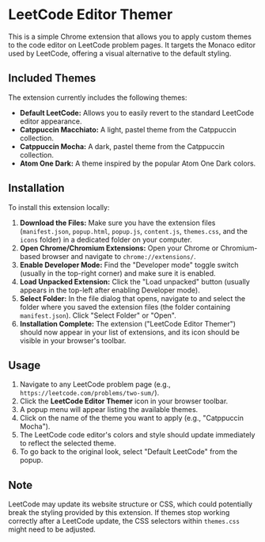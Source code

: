 # LeetCode Editor Themer

This is a simple Chrome extension that allows you to apply custom themes to the code editor on LeetCode problem pages. It targets the Monaco editor used by LeetCode, offering a visual alternative to the default styling.

## Included Themes

The extension currently includes the following themes:

*   **Default LeetCode:** Allows you to easily revert to the standard LeetCode editor appearance.
*   **Catppuccin Macchiato:** A light, pastel theme from the Catppuccin collection.
*   **Catppuccin Mocha:** A dark, pastel theme from the Catppuccin collection.
*   **Atom One Dark:** A theme inspired by the popular Atom One Dark colors.

## Installation

To install this extension locally:

1.  **Download the Files:** Make sure you have the extension files (`manifest.json`, `popup.html`, `popup.js`, `content.js`, `themes.css`, and the `icons` folder) in a dedicated folder on your computer.
2.  **Open Chrome/Chromium Extensions:** Open your Chrome or Chromium-based browser and navigate to `chrome://extensions/`.
3.  **Enable Developer Mode:** Find the "Developer mode" toggle switch (usually in the top-right corner) and make sure it is enabled.
4.  **Load Unpacked Extension:** Click the "Load unpacked" button (usually appears in the top-left after enabling Developer mode).
5.  **Select Folder:** In the file dialog that opens, navigate to and select the folder where you saved the extension files (the folder containing `manifest.json`). Click "Select Folder" or "Open".
6.  **Installation Complete:** The extension ("LeetCode Editor Themer") should now appear in your list of extensions, and its icon should be visible in your browser's toolbar.

## Usage

1.  Navigate to any LeetCode problem page (e.g., `https://leetcode.com/problems/two-sum/`).
2.  Click the **LeetCode Editor Themer** icon in your browser toolbar.
3.  A popup menu will appear listing the available themes.
4.  Click on the name of the theme you want to apply (e.g., "Catppuccin Mocha").
5.  The LeetCode code editor's colors and style should update immediately to reflect the selected theme.
6.  To go back to the original look, select "Default LeetCode" from the popup.

## Note

LeetCode may update its website structure or CSS, which could potentially break the styling provided by this extension. If themes stop working correctly after a LeetCode update, the CSS selectors within `themes.css` might need to be adjusted.